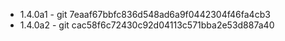 * 1.4.0a1 - git 7eaaf67bbfc836d548ad6a9f0442304f46fa4cb3
* 1.4.0a2 - git cac58f6c72430c92d04113c571bba2e53d887a40